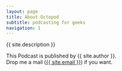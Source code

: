```yaml
---
layout: page
title: About Octopod
subtitle: podcasting for geeks
navigation: 1
---
```

{{ site.description }}

This Podcast is published by {{ site.author }}.  
Drop me a mail (<a href="mailto:{{ site.email }}">{{ site.email }}</a>) if you
want.
